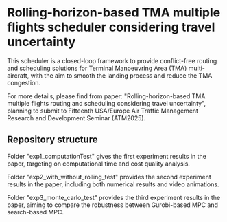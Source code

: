 # Rolling-horizon-based TMA multiple flights scheduler considering travel uncertainty

This scheduler is a closed-loop framework to provide conflict-free routing and scheduling solutions for Terminal Manoeuvring Area (TMA) multi-aircraft, with the aim to smooth the landing process and reduce the TMA congestion.

For more details, please find from paper: "Rolling-horizon-based TMA multiple flights routing
and scheduling considering travel uncertainty", planning to submit to Fifteenth USA/Europe Air Traffic Management Research and Development Seminar (ATM2025).

## Repository structure

Folder "exp1_computationTest" gives the first experiment results in the paper, targeting on computational time and cost quality analysis.

Folder "exp2_with_without_rolling_test" provides the second experiment results in the paper, including both numerical results and video animations.

Folder "exp3_monte_carlo_test" provides the third experiment results in the paper, aiming to compare the robustness between Gurobi-based MPC and search-based MPC.
